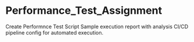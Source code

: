 # Performance_Test_Assignment
Create Performnce Test Script
Sample execution report with analysis
CI/CD pipeline config for automated execution.
